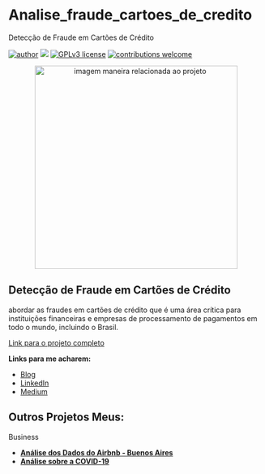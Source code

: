 # Analise_fraude_cartoes_de_credito
Detecção de Fraude em Cartões de Crédito

[![author](https://img.shields.io/badge/author-Thais.Helena-red.svg)](https://www.linkedin.com/in/thais-helena-palma-9021a183/) [![](https://img.shields.io/badge/python-3.7+-blue.svg)](https://www.python.org/downloads/release/python-365/) [![GPLv3 license](https://img.shields.io/badge/License-GPLv3-blue.svg)](http://perso.crans.org/besson/LICENSE.html) [![contributions welcome](https://img.shields.io/badge/contributions-welcome-brightgreen.svg?style=flat)](https://github.com/rafaelnduarte/portfolio/issues)

<p align="center">
  <img src="https://img.freepik.com/free-photo/high-angle-credit-card-with-hook-phishing_23-2148578117.jpg?w=1380&t=st=1690417328~exp=1690417928~hmac=086fb514c58ea8a38ec1be2d95bd8b6bb01ea67cebfc5c5174427b95293b9a50" alt="imagem maneira relacionada ao projeto"height=400px >
</p>

## Detecção de Fraude em Cartões de Crédito 

abordar as fraudes em cartões de crédito que é uma área crítica para instituições financeiras e empresas de processamento de pagamentos em todo o mundo, incluindo o Brasil.

[Link para o projeto completo](https://github.com/Tha-Helena/Analise_fraude_cartoes_de_credito/blob/main/Projeto_03_Detec%C3%A7%C3%A3o_de_Fraude_em_Cart%C3%B5es_de_Cr%C3%A9dito.ipynb)

**Links para me acharem:**
* [Blog](https://github.com/Tha-Helena)
* [LinkedIn](https://www.linkedin.com/in/thais-helena-palma-9021a183/)
* [Medium](https://medium.com/@thais.helena.palma)





## Outros Projetos Meus:

Business
* **[Análise dos Dados do Airbnb - Buenos Aires](https://tinyurl.com/3sndvmkp)**
* **[Análise sobre a COVID-19](https://tinyurl.com/yuzycjhh)**


